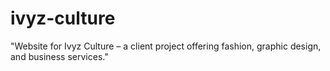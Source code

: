 # ivyz-culture
"Website for Ivyz Culture – a client project offering fashion, graphic design, and business services."
